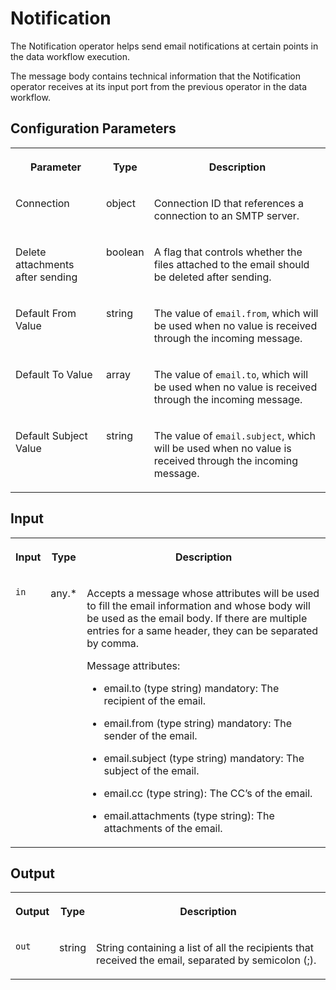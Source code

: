 <!-- loio6a7d923376924374ad16ff789a1c0943 -->

# Notification

The Notification operator helps send email notifications at certain points in the data workflow execution.



The message body contains technical information that the Notification operator receives at its input port from the previous operator in the data workflow.



<a name="loio6a7d923376924374ad16ff789a1c0943__section_ufc_dzc_l2b"/>

## Configuration Parameters


<table>
<tr>
<th valign="top">

Parameter

</th>
<th valign="top">

Type

</th>
<th valign="top">

Description

</th>
</tr>
<tr>
<td valign="top">

Connection

</td>
<td valign="top">

object

</td>
<td valign="top">

Connection ID that references a connection to an SMTP server.

</td>
</tr>
<tr>
<td valign="top">

Delete attachments after sending

</td>
<td valign="top">

boolean

</td>
<td valign="top">

A flag that controls whether the files attached to the email should be deleted after sending.

</td>
</tr>
<tr>
<td valign="top">

Default From Value

</td>
<td valign="top">

string

</td>
<td valign="top">

The value of `email.from`, which will be used when no value is received through the incoming message.

</td>
</tr>
<tr>
<td valign="top">

Default To Value

</td>
<td valign="top">

array

</td>
<td valign="top">

The value of `email.to`, which will be used when no value is received through the incoming message.

</td>
</tr>
<tr>
<td valign="top">

Default Subject Value

</td>
<td valign="top">

string

</td>
<td valign="top">

The value of `email.subject`, which will be used when no value is received through the incoming message.

</td>
</tr>
</table>



<a name="loio6a7d923376924374ad16ff789a1c0943__section_swc_cg3_vdb"/>

## Input


<table>
<tr>
<th valign="top">

Input

</th>
<th valign="top">

Type

</th>
<th valign="top">

Description

</th>
</tr>
<tr>
<td valign="top">

`in` 

</td>
<td valign="top">

any.\*

</td>
<td valign="top">

Accepts a message whose attributes will be used to fill the email information and whose body will be used as the email body. If there are multiple entries for a same header, they can be separated by comma.

Message attributes:

-   email.to \(type string\) mandatory: The recipient of the email.

-   email.from \(type string\) mandatory: The sender of the email.

-   email.subject \(type string\) mandatory: The subject of the email.

-   email.cc \(type string\): The CC’s of the email.

-   email.attachments \(type string\): The attachments of the email.




</td>
</tr>
</table>



<a name="loio6a7d923376924374ad16ff789a1c0943__section_knq_5f3_vdb"/>

## Output


<table>
<tr>
<th valign="top">

Output

</th>
<th valign="top">

Type

</th>
<th valign="top">

Description

</th>
</tr>
<tr>
<td valign="top">

`out` 

</td>
<td valign="top">

string

</td>
<td valign="top">

String containing a list of all the recipients that received the email, separated by semicolon \(;\).

</td>
</tr>
</table>

